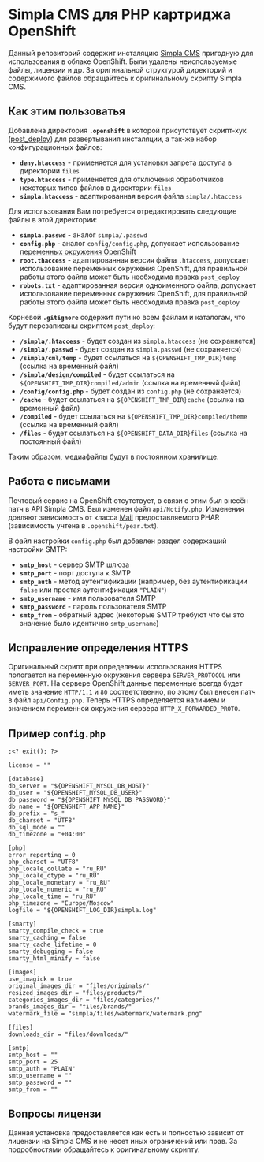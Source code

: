 # Simpla CMS для PHP картриджа OpenShift

Данный репозиторий содержит инсталяцию [Simpla CMS](http://simplacms.ru/) пригодную для использования в облаке OpenShift. Были удалены неиспользуемые файлы, лицензии и др. За оригинальной структурой директорий и содержимого файлов обращайтесь к оригинальному скрипту Simpla CMS.

## Как этим пользоватья

Добавлена директория **`.openshift`** в которой присутствует скрипт-хук ([post_deploy](https://developers.openshift.com/en/managing-action-hooks.html#_build_action_hooks)) для развертывания инсталяции, а так-же набор конфигурационных файлов:

* **`deny.htaccess`** - применяется для установки запрета доступа в директории `files`
* **`type.htaccess`** - применяется для отключения обработчиков некоторых типов файлов в директории `files`
* **`simpla.htaccess`** - адаптированная версия файла `simpla/.htaccess`

Для использования Вам потребуется отредактировать следующие файлы в этой директории:

* **`simpla.passwd`** - аналог `simpla/.passwd`
* **`config.php`** - аналог `config/config.php`, допускает использование [переменных окружения OpenShift](https://developers.openshift.com/en/managing-environment-variables.html)
* **`root.thaccess`** - адаптированная версия файла `.htaccess`, допускает использование переменных окружения OpenShift, для правильной работы этого файла может быть необходима правка `post_deploy`
* **`robots.txt`** - адаптированная версия одноименного файла, допускает использование переменных окружения OpenShift, для правильной работы этого файла может быть необходима правка `post_deploy`

Корневой **`.gitignore`** содержит пути ко всем файлам и каталогам, что будут перезаписаны скриптом `post_deploy`:

* **`/simpla/.htaccess`** - будет создан из `simpla.htaccess` (не сохраняется)
* **`/simpla/.passwd`** - будет создан из `simpla.passwd` (не сохраняется)
* **`/simpla/cml/temp`** - будет ссылаться на `${OPENSHIFT_TMP_DIR}temp` (ссылка на временный файл)
* **`/simpla/design/compiled`** - будет ссылаться на `${OPENSHIFT_TMP_DIR}compiled/admin` (ссылка на временный файл)
* **`/config/config.php`** - будет создан из `config.php` (не сохраняется)
* **`/cache`** - будет ссылаться на `${OPENSHIFT_TMP_DIR}cache` (ссылка на временный файл)
* **`/compiled`** - будет ссылаться на `${OPENSHIFT_TMP_DIR}compiled/theme` (ссылка на временный файл)
* **`/files`** - будет ссылаться на `${OPENSHIFT_DATA_DIR}files` (ссылка на постоянный файл)

Таким образом, медиафайлы будут в постоянном хранилище.

## Работа с письмами

Почтовый сервис на OpenShift отсутствует, в связи с этим был внесён патч в API Simpla CMS. Был изменен файл `api/Notify.php`. Изменения довляют зависимость от класса [Mail](https://pear.php.net/package/Mail) предоставляемого PHAR (зависимость учтена в `.openshift/pear.txt`).

В файл настройки `config.php` был добавлен раздел содержащий настройки SMTP:

* **`smtp_host`** - сервер SMTP шлюза
* **`smtp_port`** - порт доступа к SMTP
* **`smtp_auth`** - метод аутентификации (например, без аутентификации `false` или простая аутентификация `"PLAIN"`)
* **`smtp_username`** - имя пользователя SMTP
* **`smtp_password`** - пароль пользователя SMTP
* **`smtp_from`** - обратный адрес (некоторые SMTP требуют что бы это значение было идентично `smtp_username`)

## Исправление определения HTTPS

Оригинальный скрипт при определении использования HTTPS пологается на переменную окружения сервера `SERVER_PROTOCOL` или `SERVER_PORT`. На сервере OpenShift данные переменные всегда будет иметь значение `HTTP/1.1` и `80` соответственно, по этому был внесен патч в файл `api/Config.php`. Теперь HTTPS определяется наличием и значением переменной окружения сервера `HTTP_X_FORWARDED_PROTO`.

## Пример `config.php`

```
;<? exit(); ?>

license = ""

[database]
db_server = "${OPENSHIFT_MYSQL_DB_HOST}"
db_user = "${OPENSHIFT_MYSQL_DB_USER}"
db_password = "${OPENSHIFT_MYSQL_DB_PASSWORD}"
db_name = "${OPENSHIFT_APP_NAME}"
db_prefix = "s_"
db_charset = "UTF8"
db_sql_mode = ""
db_timezone = "+04:00"

[php]
error_reporting = 0
php_charset = "UTF8"
php_locale_collate = "ru_RU"
php_locale_ctype = "ru_RU"
php_locale_monetary = "ru_RU"
php_locale_numeric = "ru_RU"
php_locale_time = "ru_RU"
php_timezone = "Europe/Moscow"
logfile = "${OPENSHIFT_LOG_DIR}simpla.log"

[smarty]
smarty_compile_check = true
smarty_caching = false
smarty_cache_lifetime = 0
smarty_debugging = false
smarty_html_minify = false

[images]
use_imagick = true
original_images_dir = "files/originals/"
resized_images_dir = "files/products/"
categories_images_dir = "files/categories/"
brands_images_dir = "files/brands/"
watermark_file = "simpla/files/watermark/watermark.png"

[files]
downloads_dir = "files/downloads/"

[smtp]
smtp_host = ""
smtp_port = 25
smtp_auth = "PLAIN"
smtp_username = ""
smtp_password = ""
smtp_from = ""
```
## Вопросы лицензи

Данная установка предоставляется как есть и полностью зависит от лицензии на Simpla CMS и не несет иных ограничений или прав. За подробностями обращайтесь к оригинальному скрипту.
